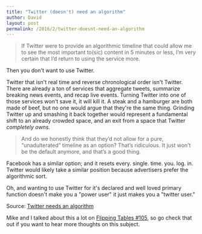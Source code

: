 ```yaml
---
title: "Twitter (doesn't) need an algorithm"
author: David
layout: post
permalink: /2016/2/twitter-doesnt-need-an-algorithm
---
```

>If Twitter were to provide an algorithmic timeline that could allow me to see the most important to(sic) content in 5 minutes or less, I’m very certain that I’d return to using the service more.

Then you don't want to use Twitter.

Twitter that isn't real time and reverse chronological order isn't Twitter. There are already a ton of services that aggregate tweets, summarize breaking news events, and recap live events. Turning Twitter into one of those services won't save it, it will kill it. A steak and a hamburger are both made of beef, but no one would argue that they're the same thing. Grinding Twitter up and smashing it back together would represent a fundamental shift to an already crowded space, and an exit from a space that Twitter _completely owns._

> And do we honestly think that they’d not allow for a pure, “unadulterated” timeline as an option? That’s ridiculous. It just won’t be the default anymore, and that’s a good thing.

Facebook has a similar option; and it resets every. single. time. you. log. in. Twitter would likely take a similar position because advertisers prefer the algorithmic sort.

Oh, and wanting to use Twitter for it's declared and well loved primary function doesn't make you a "power user" it just makes you a "twitter user."

Source: [Twitter needs an algorithm](https://medium.com/@mg/twitter-s-power-users-are-holding-it-back-c351dba96363)

Mike and I talked about this a lot on [Flipping Tables #105](http://sunriserobot.net/flippingtables/105), so go check that out if you want to hear more thoughts on this subject.
